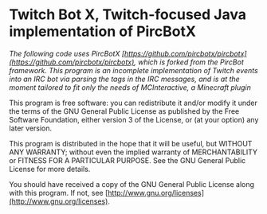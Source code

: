 # Twitch Bot X, Twitch-focused Java implementation of PircBotX

*The following code uses PircBotX [https://github.com/pircbotx/pircbotx](https://github.com/pircbotx/pircbotx), which is forked from the PircBot framework. This program is an incomplete implementation of Twitch events into an IRC bot via parsing the tags in the IRC messages, and is at the moment tailored to fit only the needs of MCInteractive, a Minecraft plugin*

This program is free software: you can redistribute it and/or modify it under the terms of the GNU General Public License as published by the Free Software Foundation, either version 3 of the License, or (at your option) any later version.

This program is distributed in the hope that it will be useful, but WITHOUT ANY WARRANTY; without even the implied warranty of MERCHANTABILITY or FITNESS FOR A PARTICULAR PURPOSE. See the GNU General Public License for more details.

You should have received a copy of the GNU General Public License along with this program. If not, see [http://www.gnu.org/licenses](http://www.gnu.org/licenses).
